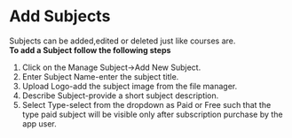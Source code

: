 # Add Subjects
Subjects can be added,edited or deleted just like courses are.<br>
**To add a Subject follow the following steps**
1. Click on the Manage Subject->Add New Subject. 
2. Enter Subject Name-enter the subject title.
3. Upload Logo-add the subject image from the file manager.
4. Describe Subject-provide a short subject description.
5. Select Type-select from the dropdown as Paid or Free such that the type paid subject will be visible only after subscription purchase by the app user.
